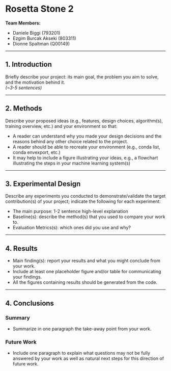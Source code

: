# Rosetta Stone 2

**Team Members:**  
- Daniele Biggi (793201)
- Ezgim Burcak Akseki (803311)
- Dionne Spaltman (Q00149)

---

## 1. Introduction

Briefly describe your project: its main goal, the problem you aim to solve, and the motivation behind it.  
*(~3-5 sentences)*

---

## 2. Methods

Describe your proposed ideas (e.g., features, design choices, algorithm(s), training overview, etc.) and your environment so that:
- A reader can understand why you made your design decisions and the reasons behind any other choice related to the project.
- A reader should be able to recreate your environment (e.g., conda list, conda envexport, etc.)
- It may help to include a figure illustrating your ideas, e.g., a flowchart illustrating the steps in your machine learning system(s)

---

## 3. Experimental Design
Describe any experiments you conducted to demonstrate/validate the target contribution(s) of your project; indicate the following for each experiment:
- The main purpose: 1-2 sentence high-level explanation
- Baseline(s): describe the method(s) that you used to compare your work to.
- Evaluation Metrics(s): which ones did you use and why?

---

## 4. Results
- Main finding(s): report your results and what you might conclude from your work.
- Include at least one placeholder figure and/or table for communicating your findings.
- All the figures containing results should be generated from the code.


---

## 4. Conclusions

### Summary
- Summarize in one paragraph the take-away point from your work.

### Future Work
- Include one paragraph to explain what questions may not be fully answered by your work as well as natural next steps for this direction of future work.
